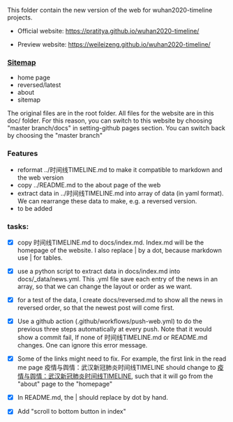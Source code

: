 This folder contain the new version of the web for wuhan2020-timeline projects.

* Official website: https://pratitya.github.io/wuhan2020-timeline/

* Preview website: https://weileizeng.github.io/wuhan2020-timeline/

### [Sitemap](https://weileizeng.github.io/wuhan2020-timeline/sitemap)
* home page
* reversed/latest
* about
* sitemap

The original files are in the root folder. All files for the website are in this doc/ folder. For this reason, you can switch to this website by choosing "master branch/docs" in setting-github pages section. You can switch back by choosing the "master branch"

### Features
* reformat ../时间线TIMELINE.md to make it compatible to markdown and the web version
* copy ../README.md to the about page of the web
* extract data in ../时间线TIMELINE.md into array of data (in yaml format). We can rearrange these data to make, e.g. a reversed version.
* to be added


### tasks:
- [x] copy 时间线TIMELINE.md to docs/index.md. Index.md will be the homepage of the website. I also replace | by a dot, because markdown use | for tables.
- [x] use a python script to extract data in docs/index.md into docs/_data/news.yml. This .yml file save each entry of the news in an array, so that we can change the layout or order as we want.
- [x] for a test of the data, I create docs/reversed.md to show all the news in reversed order, so that the newest post will come first.
- [x] Use a github action (.github/workflows/push-web.yml) to do the previous three steps automatically at every push. Note that it would show a commit fail, If none of 时间线TIMELINE.md or README.md changes. One can ignore this error message.
- [x] Some of the links might need to fix. For example, the first link in the read me page 疫情与舆情：武汉新冠肺炎时间线TIMELINE should change to [疫情与舆情：武汉新冠肺炎时间线TIMELINE](index), such that it will go from the "about" page to the "homepage"
- [x] In README.md, the | should replace by dot by hand.
- [x] Add "scroll to bottom button in index"


